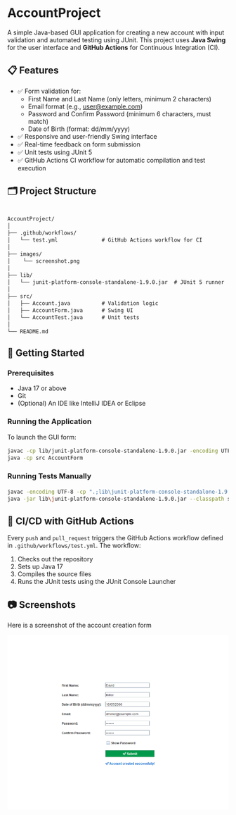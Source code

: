 # AccountProject

A simple Java-based GUI application for creating a new account with input validation and automated testing using JUnit. This project uses **Java Swing** for the user interface and **GitHub Actions** for Continuous Integration (CI).

## 📋 Features

- ✅ Form validation for:
  - First Name and Last Name (only letters, minimum 2 characters)
  - Email format (e.g., user@example.com)
  - Password and Confirm Password (minimum 6 characters, must match)
  - Date of Birth (format: dd/mm/yyyy)
- ✅ Responsive and user-friendly Swing interface
- ✅ Real-time feedback on form submission
- ✅ Unit tests using JUnit 5
- ✅ GitHub Actions CI workflow for automatic compilation and test execution

## 🗂️ Project Structure

```

AccountProject/
│
├── .github/workflows/
│   └── test.yml              # GitHub Actions workflow for CI
│
├── images/
│    └── screenshot.png
│
├── lib/
│   └── junit-platform-console-standalone-1.9.0.jar  # JUnit 5 runner
│
├── src/
│   ├── Account.java          # Validation logic
│   ├── AccountForm.java      # Swing UI
│   └── AccountTest.java      # Unit tests
│
└── README.md
````

## 🚀 Getting Started

### Prerequisites

- Java 17 or above
- Git
- (Optional) An IDE like IntelliJ IDEA or Eclipse

### Running the Application

To launch the GUI form:

```bash
javac -cp lib/junit-platform-console-standalone-1.9.0.jar -encoding UTF-8 src/*.java
java -cp src AccountForm
````

### Running Tests Manually

```bash
javac -encoding UTF-8 -cp ".;lib\junit-platform-console-standalone-1.9.0.jar" src\Account.java src\AccountForm.java src\AccountTest.java
java -jar lib\junit-platform-console-standalone-1.9.0.jar --classpath src --select-class AccountTest

```

## 🔁 CI/CD with GitHub Actions

Every `push` and `pull_request` triggers the GitHub Actions workflow defined in `.github/workflows/test.yml`. The workflow:

1. Checks out the repository
2. Sets up Java 17
3. Compiles the source files
4. Runs the JUnit tests using the JUnit Console Launcher

## 📷 Screenshots

Here is a screenshot of the account creation form

![Account Form Screenshot](images/screenshot.png)



